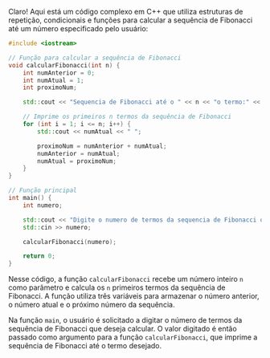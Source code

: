 Claro! Aqui está um código complexo em C++ que utiliza estruturas de repetição, condicionais e funções para calcular a sequência de Fibonacci até um número especificado pelo usuário:

```cpp
#include <iostream>

// Função para calcular a sequência de Fibonacci
void calcularFibonacci(int n) {
    int numAnterior = 0;
    int numAtual = 1;
    int proximoNum;

    std::cout << "Sequencia de Fibonacci até o " << n << "o termo:" << std::endl;

    // Imprime os primeiros n termos da sequência de Fibonacci
    for (int i = 1; i <= n; i++) {
        std::cout << numAtual << " ";

        proximoNum = numAnterior + numAtual;
        numAnterior = numAtual;
        numAtual = proximoNum;
    }
}

// Função principal
int main() {
    int numero;

    std::cout << "Digite o numero de termos da sequencia de Fibonacci que deseja calcular: ";
    std::cin >> numero;

    calcularFibonacci(numero);

    return 0;
}
```

Nesse código, a função `calcularFibonacci` recebe um número inteiro `n` como parâmetro e calcula os `n` primeiros termos da sequência de Fibonacci. A função utiliza três variáveis para armazenar o número anterior, o número atual e o próximo número da sequência.

Na função `main`, o usuário é solicitado a digitar o número de termos da sequência de Fibonacci que deseja calcular. O valor digitado é então passado como argumento para a função `calcularFibonacci`, que imprime a sequência de Fibonacci até o termo desejado.